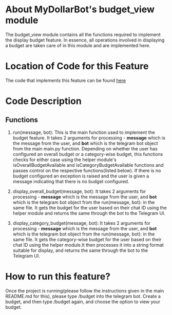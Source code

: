# About MyDollarBot's budget_view module
The budget_view module contains all the functions required to implement the display budget feature. In essence, all operations involved in displaying a budget are taken care of in this module and are implemented here. 

# Location of Code for this Feature
The code that implements this feature can be found [here](https://github.com/sak007/MyDollarBot-BOTGo/blob/main/code/budget_view.py)

# Code Description
## Functions

1. run(message, bot):
This is the main function used to implement the budget feature. It takes 2 arguments for processing - **message** which is the message from the user, and **bot** which is the telegram bot object from the main main.py function. Depending on whether the user has configured an overall budget or a category-wise budget, this functions checks for either case using the helper module's isOverallBudgetAvailable and isCategoryBudgetAvailable functions and passes control on the respective functions(listed below). If there is no budget configured an exception is raised and the user is given a message indicating that there is no budget configured.

2. display_overall_budget(message, bot):
It takes 2 arguments for processing - **message** which is the message from the user, and **bot** which is the telegram bot object from the run(message, bot): in the same file. It gets the budget for the user based on their chat ID using the helper module and returns the same through the bot to the Telegram UI.

3. display_category_budget(message, bot):
It takes 2 arguments for processing - **message** which is the message from the user, and **bot** which is the telegram bot object from the run(message, bot): in the same file. It gets the category-wise budget for the user based on their chat ID using the helper module.It then processes it into a string format suitable for display, and returns the same through the bot to the Telegram UI.

# How to run this feature?
Once the project is running(please follow the instructions given in the main README.md for this), please type /budget into the telegram bot. Create a budget, and then type /budget again, and choose the option to view your budget.